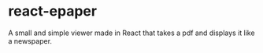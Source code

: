 # react-epaper
A small and simple viewer made in React that takes a pdf and displays it like a newspaper.
